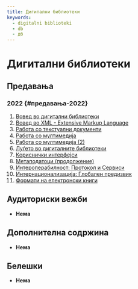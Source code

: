 ```yaml
---
title: Дигитални библиотеки
keywords:
  - digitalni biblioteki
  - db
  - дб
---
```


# Дигитални библиотеки

## Предавања

### 2022 {#предавања-2022}

1. [Вовед во дигитални библиотеки](https://bbb-lb.finki.ukim.mk/playback/presentation/2.3/73b7dc2af42836e2dd0de1f2ef5761a03fb15852-1645782625569)
2. [Вовед во XML - Extensive Markup Language](https://bbb-lb.finki.ukim.mk/playback/presentation/2.3/73b7dc2af42836e2dd0de1f2ef5761a03fb15852-1646229060072)
3. [Работа со текстуални документи](https://bbb-lb.finki.ukim.mk/playback/presentation/2.3/73b7dc2af42836e2dd0de1f2ef5761a03fb15852-1646991737802)
4. [Работа со мултимедија](https://bbb-lb.finki.ukim.mk/playback/presentation/2.3/73b7dc2af42836e2dd0de1f2ef5761a03fb15852-1647438806262)
5. [Работа со мултимедија (2)](https://bbb-lb.finki.ukim.mk/playback/presentation/2.3/5c7fe99c40d5d7697d95863d0b4189247a936837-1616489965459?meetingId=5c7fe99c40d5d7697d95863d0b4189247a936837-1616489965459)
6. [Луѓето во дигиталните библиотеки](https://bbb-lb.finki.ukim.mk/playback/presentation/2.3/e4e4f6fc6c8ea91e7b0df067a7fd2fe14290bdca-1586435402754?meetingId=e4e4f6fc6c8ea91e7b0df067a7fd2fe14290bdca-1586435402754)
7. [Кориснички интерфејси](https://bbb-lb.finki.ukim.mk/playback/presentation/2.3/58fcdc423e997ac757314eb9672f34d3a207b52f-1588249805969?meetingId=58fcdc423e997ac757314eb9672f34d3a207b52f-1588249805969)
8. [Метаподатоци (продолжение)](https://bbb-lb.finki.ukim.mk/playback/presentation/2.3/fe59d7360274a135784b7428faa37dc304f5e57b-1589383902692?meetingId=fe59d7360274a135784b7428faa37dc304f5e57b-1589383902692)
9. [Интероперабилност: Протокол и Сервиси](https://bbb-lb.finki.ukim.mk/playback/presentation/2.3/593b02a94b7c555048580c67c06e5be8db4cfcfb-1589403838136?meetingId=593b02a94b7c555048580c67c06e5be8db4cfcfb-1589403838136)
10. [Интернационализација: Глобален предизвик](https://bbb-lb.finki.ukim.mk/playback/presentation/2.3/00a7d36eabb9488b622a48ebb7e1f3cadd3587e0-1590041642533?meetingId=00a7d36eabb9488b622a48ebb7e1f3cadd3587e0-1590041642533)
11. [Формати на електронски книги](https://bbb-lb.finki.ukim.mk/playback/presentation/2.3/134b1fda1b05c0fbe803b25134f610388f076e11-1590053052811?meetingId=134b1fda1b05c0fbe803b25134f610388f076e11-1590053052811)

## Аудиториски вежби

- **Нема**

## Дополнителна содржина

- **Нема**

## Белешки

- **Нема**
